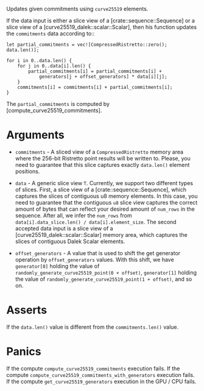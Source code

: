 Updates given commitments using `curve25519` elements.

If the data input is either a slice view of a [crate::sequence::Sequence] or a slice view of a [curve25519_dalek::scalar::Scalar], then his function updates the `commitments` data according to::

```text
let partial_commitments = vec![CompressedRistretto::zero(); data.len()];

for i in 0..data.len() {
    for j in 0..data[i].len() {
        partial_commitments[i] = partial_commitments[i] +
            generators[j + offset_generators] * data[i][j];
    }
    commitments[i] = commitments[i] + partial_commitments[i];
}
```

The `partial_commitments` is computed by [compute_curve25519_commitments].

# Arguments

* `commitments` - A sliced view of a `CompressedRistretto` memory area where the 
               256-bit Ristretto point results will be written to. Please,
               you need to guarantee that this slice captures exactly
               `data.len()` element positions.

* `data` - A generic slice view `T`. Currently, we support
        two different types of slices. First, a slice view of a [crate::sequence::Sequence], 
        which captures the slices of contiguous u8 memory elements.
        In this case, you need to guarantee that the contiguous `u8` slice view
        captures the correct amount of bytes that can reflect
        your desired amount of `num_rows` in the sequence. After all,
        we infer the `num_rows` from `data[i].data_slice.len() / data[i].element_size`.
        The second accepted data input is a slice view of a [curve25519_dalek::scalar::Scalar] memory area,
        which captures the slices of contiguous Dalek Scalar elements.

* `offset_generators` - A value that is used to shift the get generator operation by
                        `offset_generators` values. With this shift, we have
                        `generator[0]` holding the value of `randomly_generate_curve25519_point(0 + offset)`,
                        `generator[1]` holding the value of `randomly_generate_curve25519_point(1 + offset)`,
                        and so on.

# Asserts

If the `data.len()` value is different from the `commitments.len()` value.

# Panics

If the compute `compute_curve25519_commitments` execution fails.
If the compute `compute_curve25519_commitments_with_generators` execution fails.
If the compute `get_curve25519_generators` execution in the GPU / CPU fails.
